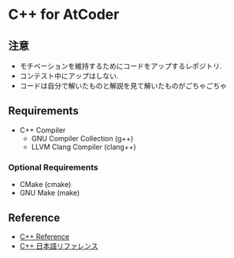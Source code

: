 
# C++ for AtCoder

## 注意
- モチベーションを維持するためにコードをアップするレポジトリ.
- コンテスト中にアップはしない.
- コードは自分で解いたものと解説を見て解いたものがごちゃごちゃ

## Requirements
- C++ Compiler
  - GNU Compiler Collection (g++)
  - LLVM Clang Compiler (clang++)

### Optional Requirements
- CMake (cmake)
- GNU Make (make)

## Reference
- [C++ Reference](https://en.eppreference.com)
- [C++ 日本語リファレンス](https://cpprefjp.github.io)

